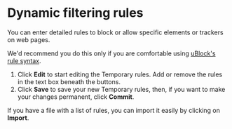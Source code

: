 # Dynamic filtering rules

You can enter detailed rules to block or allow specific elements or trackers on web pages. 

We'd recommend you do this only if you are comfortable using [uBlock's rule syntax](https://github.com/gorhill/uBlock/wiki/Dynamic-filtering:-rule-syntax).

1. Click **Edit** to start editing the Temporary rules. Add or remove the rules in the text box beneath the buttons. 
2. Click **Save** to save your new Temporary rules, then, if you want to make your changes permanent, click **Commit**. 

If you have a file with a list of rules, you can import it easily by clicking on **Import**.